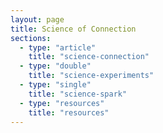```yaml
---
layout: page
title: Science of Connection
sections:
  - type: "article"
    title: "science-connection"
  - type: "double"
    title: "science-experiments"
  - type: "single"
    title: "science-spark"
  - type: "resources"
    title: "resources"
---
```

